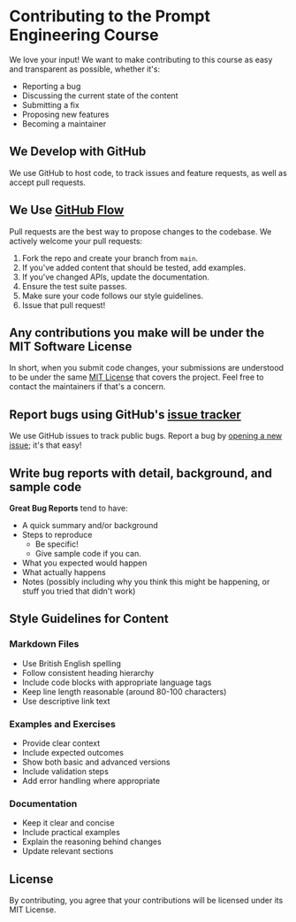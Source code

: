 # Contributing to the Prompt Engineering Course

We love your input! We want to make contributing to this course as easy and transparent as possible, whether it's:

- Reporting a bug
- Discussing the current state of the content
- Submitting a fix
- Proposing new features
- Becoming a maintainer

## We Develop with GitHub
We use GitHub to host code, to track issues and feature requests, as well as accept pull requests.

## We Use [GitHub Flow](https://guides.github.com/introduction/flow/index.html)
Pull requests are the best way to propose changes to the codebase. We actively welcome your pull requests:

1. Fork the repo and create your branch from `main`.
2. If you've added content that should be tested, add examples.
3. If you've changed APIs, update the documentation.
4. Ensure the test suite passes.
5. Make sure your code follows our style guidelines.
6. Issue that pull request!

## Any contributions you make will be under the MIT Software License
In short, when you submit code changes, your submissions are understood to be under the same [MIT License](http://choosealicense.com/licenses/mit/) that covers the project. Feel free to contact the maintainers if that's a concern.

## Report bugs using GitHub's [issue tracker](https://github.com/olliverc1985/PromptEngineeringCourseTemplate/issues)
We use GitHub issues to track public bugs. Report a bug by [opening a new issue](https://github.com/olliverc1985/PromptEngineeringCourseTemplate/issues/new); it's that easy!

## Write bug reports with detail, background, and sample code

**Great Bug Reports** tend to have:

- A quick summary and/or background
- Steps to reproduce
  - Be specific!
  - Give sample code if you can.
- What you expected would happen
- What actually happens
- Notes (possibly including why you think this might be happening, or stuff you tried that didn't work)

## Style Guidelines for Content

### Markdown Files
- Use British English spelling
- Follow consistent heading hierarchy
- Include code blocks with appropriate language tags
- Keep line length reasonable (around 80-100 characters)
- Use descriptive link text

### Examples and Exercises
- Provide clear context
- Include expected outcomes
- Show both basic and advanced versions
- Include validation steps
- Add error handling where appropriate

### Documentation
- Keep it clear and concise
- Include practical examples
- Explain the reasoning behind changes
- Update relevant sections

## License
By contributing, you agree that your contributions will be licensed under its MIT License. 
